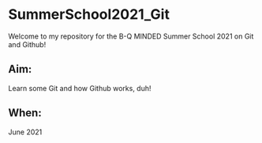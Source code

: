 # SummerSchool2021_Git

Welcome to my repository for the B-Q MINDED Summer School 2021 on Git and Github!

## Aim:
Learn some Git and how Github works, duh!

## When:
June 2021
